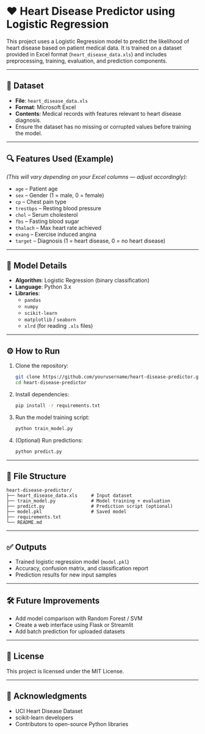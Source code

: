 # ❤️ Heart Disease Predictor using Logistic Regression

This project uses a Logistic Regression model to predict the likelihood of heart disease based on patient medical data. It is trained on a dataset provided in Excel format (`heart_disease_data.xls`) and includes preprocessing, training, evaluation, and prediction components.

---

## 📁 Dataset

- **File**: `heart_disease_data.xls`
- **Format**: Microsoft Excel
- **Contents**: Medical records with features relevant to heart disease diagnosis.
- Ensure the dataset has no missing or corrupted values before training the model.

---

## 🔍 Features Used (Example)

*(This will vary depending on your Excel columns — adjust accordingly):*

- `age` – Patient age  
- `sex` – Gender (1 = male, 0 = female)  
- `cp` – Chest pain type  
- `trestbps` – Resting blood pressure  
- `chol` – Serum cholesterol  
- `fbs` – Fasting blood sugar  
- `thalach` – Max heart rate achieved  
- `exang` – Exercise induced angina  
- `target` – Diagnosis (1 = heart disease, 0 = no heart disease)

---

## 🧠 Model Details

- **Algorithm**: Logistic Regression (binary classification)
- **Language**: Python 3.x
- **Libraries**:
  - `pandas`
  - `numpy`
  - `scikit-learn`
  - `matplotlib` / `seaborn`
  - `xlrd` (for reading `.xls` files)

---

## ⚙️ How to Run

1. Clone the repository:
   ```bash
   git clone https://github.com/yourusername/heart-disease-predictor.git
   cd heart-disease-predictor
   ```

2. Install dependencies:
   ```bash
   pip install -r requirements.txt
   ```

3. Run the model training script:
   ```bash
   python train_model.py
   ```

4. (Optional) Run predictions:
   ```bash
   python predict.py
   ```

---

## 📂 File Structure

```
heart-disease-predictor/
├── heart_disease_data.xls     # Input dataset
├── train_model.py             # Model training + evaluation
├── predict.py                 # Prediction script (optional)
├── model.pkl                  # Saved model
├── requirements.txt
└── README.md
```

---

## ✅ Outputs

- Trained logistic regression model (`model.pkl`)
- Accuracy, confusion matrix, and classification report
- Prediction results for new input samples

---

## 🛠️ Future Improvements

- Add model comparison with Random Forest / SVM
- Create a web interface using Flask or Streamlit
- Add batch prediction for uploaded datasets

---

## 📌 License

This project is licensed under the MIT License.

---

## 🙌 Acknowledgments

- UCI Heart Disease Dataset
- scikit-learn developers
- Contributors to open-source Python libraries

